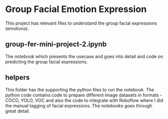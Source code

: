 # Group Facial Emotion Expression
This project has relevant files to understand the group facial expressions (emotions). 

## group-fer-mini-project-2.ipynb
The notebook which presents the usecase and goes into detail and code on predicting the group facial expressions.

## helpers
This folder has the supporting the python files to run the notebook. The python code contains code to prepare different image datasets in formats - COCO, YOLO, VOC and also the code to integrate with Roboflow where I did the manual tagging of facial expressions. The notebooks goes through great detail.
